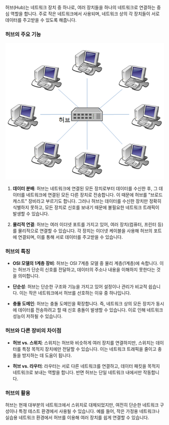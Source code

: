 허브(Hub)는 네트워크 장치 중 하나로, 여러 장치들을 하나의 네트워크로 연결하는 중심 역할을 합니다. 주로 작은 네트워크에서 사용되며, 네트워크 상의 각 장치들이 서로 데이터를 주고받을 수 있도록 해줍니다.

### 허브의 주요 기능

![hub](../../이미지%20폴더/hub.png)

1. **데이터 분배**: 허브는 네트워크에 연결된 모든 장치로부터 데이터를 수신한 후, 그 데이터를 네트워크에 연결된 모든 다른 장치로 전송합니다. 이 때문에 허브를 "브로드캐스트" 장비라고 부르기도 합니다. 그러나 허브는 데이터를 수신한 장치만 정확히 식별하지 못하고, 모든 장치로 신호를 보내기 때문에 불필요한 네트워크 트래픽이 발생할 수 있습니다.

2. **물리적 연결**: 허브는 여러 이더넷 포트를 가지고 있어, 여러 장치(컴퓨터, 프린터 등)를 물리적으로 연결할 수 있습니다. 각 장치는 이더넷 케이블을 사용해 허브의 포트에 연결되며, 이를 통해 서로 데이터를 주고받을 수 있습니다.

### 허브의 특징

- **OSI 모델의 1계층 장비**: 허브는 OSI 7계층 모델 중 물리 계층(1계층)에 속합니다. 이는 허브가 단순히 신호를 전달하고, 데이터의 주소나 내용을 이해하지 못한다는 것을 의미합니다.

- **단순성**: 허브는 단순한 구조와 기능을 가지고 있어 설정이나 관리가 비교적 쉽습니다. 이는 작은 네트워크에서 허브를 선호하는 이유 중 하나입니다.

- **충돌 도메인**: 허브는 충돌 도메인을 확장합니다. 즉, 네트워크 상의 모든 장치가 동시에 데이터를 전송하려고 할 때 신호 충돌이 발생할 수 있습니다. 이로 인해 네트워크 성능이 저하될 수 있습니다.

### 허브와 다른 장비의 차이점

- **허브 vs. 스위치**: 스위치는 허브와 비슷하게 여러 장치를 연결하지만, 스위치는 데이터를 특정 목적지 장치에만 전달할 수 있습니다. 이는 네트워크 트래픽을 줄이고 충돌을 방지하는 데 도움이 됩니다.

- **허브 vs. 라우터**: 라우터는 서로 다른 네트워크를 연결하고, 데이터 패킷을 목적지 네트워크로 보내는 역할을 합니다. 반면 허브는 단일 네트워크 내에서만 작동합니다.

### 허브의 활용

허브는 현재 대부분의 네트워크에서 스위치로 대체되었지만, 여전히 단순한 네트워크 구성이나 특정 테스트 환경에서 사용될 수 있습니다. 예를 들어, 작은 가정용 네트워크나 실습용 네트워크 환경에서 허브를 이용해 여러 장치를 쉽게 연결할 수 있습니다.